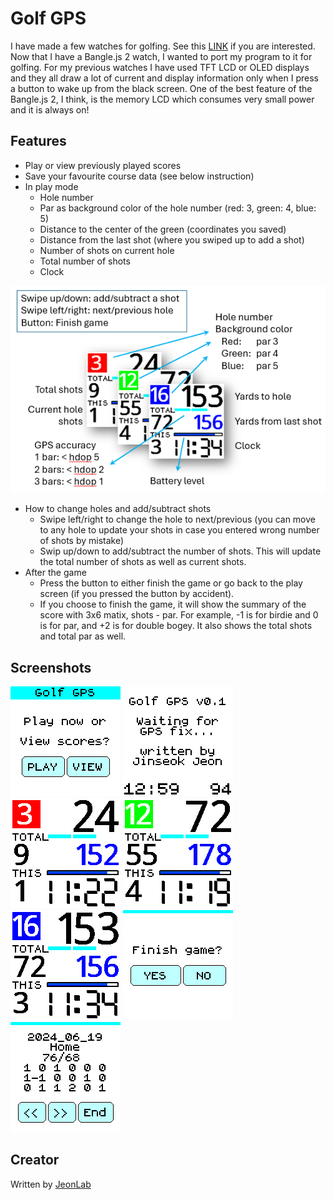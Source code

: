 # Golf GPS

I have made a few watches for golfing. See this [LINK](https://jeonlab.wordpress.com/category/golf-gps-watch/) if you are interested.
Now that I have a Bangle.js 2 watch, I wanted to port my program to it for golfing. For my previous watches I have used TFT LCD or OLED displays and they all draw a lot of current and display information only when I press a button to wake up from the black screen. One of the best feature of the Bangle.js 2, I think, is the memory LCD which consumes very small power and it is always on! 

## Features
- Play or view previously played scores
- Save your favourite course data (see below instruction)
- In play mode
  - Hole number
  - Par as background color of the hole number (red: 3, green: 4, blue: 5)
  - Distance to the center of the green (coordinates you saved)
  - Distance from the last shot (where you swiped up to add a shot)
  - Number of shots on current hole
  - Total number of shots
  - Clock
    
![](playScreen.png)
- How to change holes and add/subtract shots
  - Swipe left/right to change the hole to next/previous (you can move to any hole to update your shots in case you entered wrong number of shots by mistake)
  - Swip up/down to add/subtract the number of shots. This will update the total number of shots as well as current shots.
- After the game
  - Press the button to either finish the game or go back to the play screen (if you pressed the button by accident).
  - If you choose to finish the game, it will show the summary of the score with 3x6 matix, shots - par. For example, -1 is for birdie and 0 is for par, and +2 is for double bogey. It also shows the total shots and total par as well.


## Screenshots
![](startUp.png)
![](fixGPS.png)
![](par3.png)
![](par4.png)
![](par5.png)
![](finishGame.png)
![](scoreView.png)

## Creator

Written by [JeonLab](https://jeonlab.wordpress.com)
